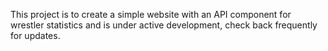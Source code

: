 This project is to create a simple website with an API 
component for wrestler statistics and is under active development, 
check back frequently for updates.